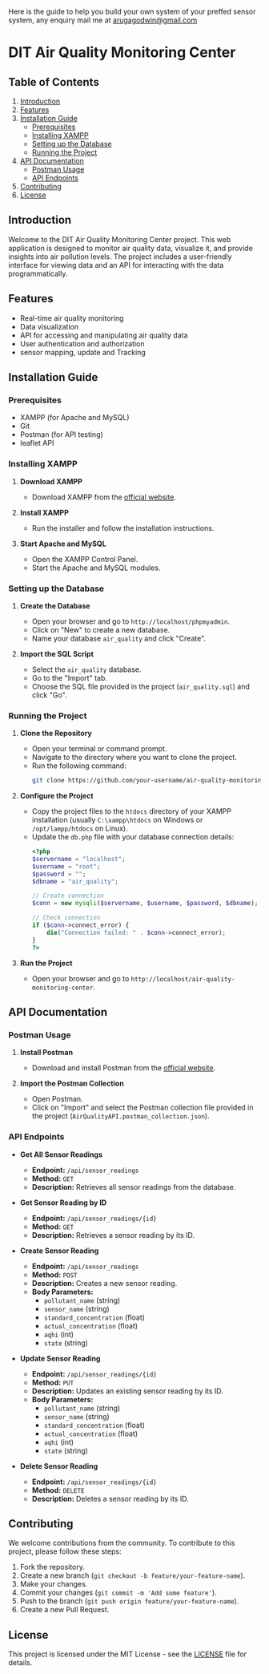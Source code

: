 Here is the guide to help you build your own system of your preffed sensor system, any enquiry mail me at arugagodwin@gmail.com

# DIT Air Quality Monitoring Center

## Table of Contents
1. [Introduction](#introduction)
2. [Features](#features)
3. [Installation Guide](#installation-guide)
    - [Prerequisites](#prerequisites)
    - [Installing XAMPP](#installing-xampp)
    - [Setting up the Database](#setting-up-the-database)
    - [Running the Project](#running-the-project)
4. [API Documentation](#api-documentation)
    - [Postman Usage](#postman-usage)
    - [API Endpoints](#api-endpoints)
5. [Contributing](#contributing)
6. [License](#license)

## Introduction
Welcome to the DIT Air Quality Monitoring Center project. This web application is designed to monitor air quality data, visualize it, and provide insights into air pollution levels. The project includes a user-friendly interface for viewing data and an API for interacting with the data programmatically.

## Features
- Real-time air quality monitoring
- Data visualization
- API for accessing and manipulating air quality data
- User authentication and authorization
- sensor mapping, update and Tracking

## Installation Guide

### Prerequisites
- XAMPP (for Apache and MySQL)
- Git
- Postman (for API testing)
- leaflet API

### Installing XAMPP
1. **Download XAMPP**
    - Download XAMPP from the [official website](https://www.apachefriends.org/index.html).

2. **Install XAMPP**
    - Run the installer and follow the installation instructions.

3. **Start Apache and MySQL**
    - Open the XAMPP Control Panel.
    - Start the Apache and MySQL modules.

### Setting up the Database
1. **Create the Database**
    - Open your browser and go to `http://localhost/phpmyadmin`.
    - Click on "New" to create a new database.
    - Name your database `air_quality` and click "Create".

2. **Import the SQL Script**
    - Select the `air_quality` database.
    - Go to the "Import" tab.
    - Choose the SQL file provided in the project (`air_quality.sql`) and click "Go".

### Running the Project
1. **Clone the Repository**
    - Open your terminal or command prompt.
    - Navigate to the directory where you want to clone the project.
    - Run the following command:
      ```bash
      git clone https://github.com/your-username/air-quality-monitoring-center.git
      ```

2. **Configure the Project**
    - Copy the project files to the `htdocs` directory of your XAMPP installation (usually `C:\xampp\htdocs` on Windows or `/opt/lampp/htdocs` on Linux).
    - Update the `db.php` file with your database connection details:
      ```php
      <?php
      $servername = "localhost";
      $username = "root";
      $password = "";
      $dbname = "air_quality";

      // Create connection
      $conn = new mysqli($servername, $username, $password, $dbname);

      // Check connection
      if ($conn->connect_error) {
          die("Connection failed: " . $conn->connect_error);
      }
      ?>
      ```

3. **Run the Project**
    - Open your browser and go to `http://localhost/air-quality-monitoring-center`.

## API Documentation

### Postman Usage
1. **Install Postman**
    - Download and install Postman from the [official website](https://www.postman.com/downloads/).

2. **Import the Postman Collection**
    - Open Postman.
    - Click on "Import" and select the Postman collection file provided in the project (`AirQualityAPI.postman_collection.json`).

### API Endpoints
- **Get All Sensor Readings**
  - **Endpoint:** `/api/sensor_readings`
  - **Method:** `GET`
  - **Description:** Retrieves all sensor readings from the database.

- **Get Sensor Reading by ID**
  - **Endpoint:** `/api/sensor_readings/{id}`
  - **Method:** `GET`
  - **Description:** Retrieves a sensor reading by its ID.

- **Create Sensor Reading**
  - **Endpoint:** `/api/sensor_readings`
  - **Method:** `POST`
  - **Description:** Creates a new sensor reading.
  - **Body Parameters:**
    - `pollutant_name` (string)
    - `sensor_name` (string)
    - `standard_concentration` (float)
    - `actual_concentration` (float)
    - `aqhi` (int)
    - `state` (string)

- **Update Sensor Reading**
  - **Endpoint:** `/api/sensor_readings/{id}`
  - **Method:** `PUT`
  - **Description:** Updates an existing sensor reading by its ID.
  - **Body Parameters:**
    - `pollutant_name` (string)
    - `sensor_name` (string)
    - `standard_concentration` (float)
    - `actual_concentration` (float)
    - `aqhi` (int)
    - `state` (string)

- **Delete Sensor Reading**
  - **Endpoint:** `/api/sensor_readings/{id}`
  - **Method:** `DELETE`
  - **Description:** Deletes a sensor reading by its ID.

## Contributing
We welcome contributions from the community. To contribute to this project, please follow these steps:
1. Fork the repository.
2. Create a new branch (`git checkout -b feature/your-feature-name`).
3. Make your changes.
4. Commit your changes (`git commit -m 'Add some feature'`).
5. Push to the branch (`git push origin feature/your-feature-name`).
6. Create a new Pull Request.

## License
This project is licensed under the MIT License - see the [LICENSE](LICENSE) file for details.

